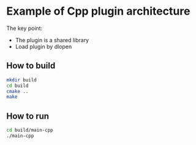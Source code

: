 # Example of Cpp plugin architecture

The key point:
- The plugin is a shared library
- Load plugin by dlopen

## How to build

```bash
mkdir build
cd build 
cmake ..
make
```

## How to run

```bash
cd build/main-cpp
./main-cpp
```